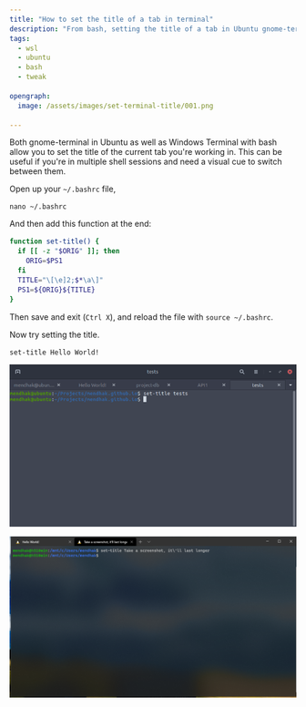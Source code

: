 ```yaml
---
title: "How to set the title of a tab in terminal"
description: "From bash, setting the title of a tab in Ubuntu gnome-terminal or in Windows Terminal"
tags: 
  - wsl
  - ubuntu
  - bash
  - tweak

opengraph: 
  image: /assets/images/set-terminal-title/001.png

---
```


Both gnome-terminal in Ubuntu as well as Windows Terminal with bash allow you to set the title of the current tab you're working in.  This can be useful if you're in multiple shell sessions and need a visual cue to switch between them.  

Open up your `~/.bashrc` file, 

```
nano ~/.bashrc
```

And then add this function at the end:


```bash
function set-title() {
  if [[ -z "$ORIG" ]]; then
    ORIG=$PS1
  fi
  TITLE="\[\e]2;$*\a\]"
  PS1=${ORIG}${TITLE}
}
```

Then save and exit (`Ctrl X`), and reload the file with `source ~/.bashrc`. 

Now try setting the title. 

```
set-title Hello World!
```

![results](/assets/images/set-terminal-title/001.png)

![results](/assets/images/set-terminal-title/002.png)

